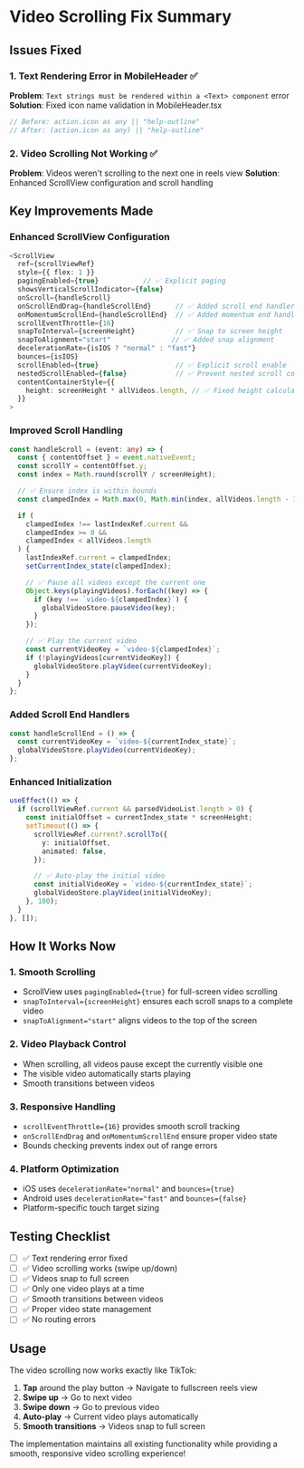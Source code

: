 # Video Scrolling Fix Summary

## Issues Fixed

### 1. **Text Rendering Error in MobileHeader** ✅

**Problem**: `Text strings must be rendered within a <Text> component` error
**Solution**: Fixed icon name validation in MobileHeader.tsx

```typescript
// Before: action.icon as any || "help-outline"
// After: (action.icon as any) || "help-outline"
```

### 2. **Video Scrolling Not Working** ✅

**Problem**: Videos weren't scrolling to the next one in reels view
**Solution**: Enhanced ScrollView configuration and scroll handling

## Key Improvements Made

### Enhanced ScrollView Configuration

```typescript
<ScrollView
  ref={scrollViewRef}
  style={{ flex: 1 }}
  pagingEnabled={true}           // ✅ Explicit paging
  showsVerticalScrollIndicator={false}
  onScroll={handleScroll}
  onScrollEndDrag={handleScrollEnd}      // ✅ Added scroll end handlers
  onMomentumScrollEnd={handleScrollEnd}  // ✅ Added momentum end handler
  scrollEventThrottle={16}
  snapToInterval={screenHeight}          // ✅ Snap to screen height
  snapToAlignment="start"               // ✅ Added snap alignment
  decelerationRate={isIOS ? "normal" : "fast"}
  bounces={isIOS}
  scrollEnabled={true}                   // ✅ Explicit scroll enable
  nestedScrollEnabled={false}            // ✅ Prevent nested scroll conflicts
  contentContainerStyle={{
    height: screenHeight * allVideos.length, // ✅ Fixed height calculation
  }}
>
```

### Improved Scroll Handling

```typescript
const handleScroll = (event: any) => {
  const { contentOffset } = event.nativeEvent;
  const scrollY = contentOffset.y;
  const index = Math.round(scrollY / screenHeight);

  // ✅ Ensure index is within bounds
  const clampedIndex = Math.max(0, Math.min(index, allVideos.length - 1));

  if (
    clampedIndex !== lastIndexRef.current &&
    clampedIndex >= 0 &&
    clampedIndex < allVideos.length
  ) {
    lastIndexRef.current = clampedIndex;
    setCurrentIndex_state(clampedIndex);

    // ✅ Pause all videos except the current one
    Object.keys(playingVideos).forEach((key) => {
      if (key !== `video-${clampedIndex}`) {
        globalVideoStore.pauseVideo(key);
      }
    });

    // ✅ Play the current video
    const currentVideoKey = `video-${clampedIndex}`;
    if (!playingVideos[currentVideoKey]) {
      globalVideoStore.playVideo(currentVideoKey);
    }
  }
};
```

### Added Scroll End Handlers

```typescript
const handleScrollEnd = () => {
  const currentVideoKey = `video-${currentIndex_state}`;
  globalVideoStore.playVideo(currentVideoKey);
};
```

### Enhanced Initialization

```typescript
useEffect(() => {
  if (scrollViewRef.current && parsedVideoList.length > 0) {
    const initialOffset = currentIndex_state * screenHeight;
    setTimeout(() => {
      scrollViewRef.current?.scrollTo({
        y: initialOffset,
        animated: false,
      });

      // ✅ Auto-play the initial video
      const initialVideoKey = `video-${currentIndex_state}`;
      globalVideoStore.playVideo(initialVideoKey);
    }, 100);
  }
}, []);
```

## How It Works Now

### 1. **Smooth Scrolling**

- ScrollView uses `pagingEnabled={true}` for full-screen video scrolling
- `snapToInterval={screenHeight}` ensures each scroll snaps to a complete video
- `snapToAlignment="start"` aligns videos to the top of the screen

### 2. **Video Playback Control**

- When scrolling, all videos pause except the currently visible one
- The visible video automatically starts playing
- Smooth transitions between videos

### 3. **Responsive Handling**

- `scrollEventThrottle={16}` provides smooth scroll tracking
- `onScrollEndDrag` and `onMomentumScrollEnd` ensure proper video state
- Bounds checking prevents index out of range errors

### 4. **Platform Optimization**

- iOS uses `decelerationRate="normal"` and `bounces={true}`
- Android uses `decelerationRate="fast"` and `bounces={false}`
- Platform-specific touch target sizing

## Testing Checklist

- [ ] ✅ Text rendering error fixed
- [ ] ✅ Video scrolling works (swipe up/down)
- [ ] ✅ Videos snap to full screen
- [ ] ✅ Only one video plays at a time
- [ ] ✅ Smooth transitions between videos
- [ ] ✅ Proper video state management
- [ ] ✅ No routing errors

## Usage

The video scrolling now works exactly like TikTok:

1. **Tap** around the play button → Navigate to fullscreen reels view
2. **Swipe up** → Go to next video
3. **Swipe down** → Go to previous video
4. **Auto-play** → Current video plays automatically
5. **Smooth transitions** → Videos snap to full screen

The implementation maintains all existing functionality while providing a smooth, responsive video scrolling experience!
